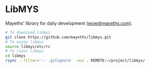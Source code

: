 # LibMYS

Mayeths' library for daily development (wow@mayeths.com).

```bash
# To download libmys
git clone https://github.com/mayeths/libmys.git
# To enjoy libmys
source libmys/etc/rc
# To rsync libmys
cd libmys
rsync --filter=':- .gitignore' -avz . REMOTE:~/project/libmys/
```
